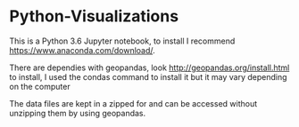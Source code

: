 # Python-Visualizations

This is a Python 3.6 Jupyter notebook, to install I recommend  https://www.anaconda.com/download/. 

There are dependies with geopandas, look http://geopandas.org/install.html to install, I used the condas command to install it but it may vary depending on the computer

The data files are kept in a zipped for and can be accessed without unzipping them by using geopandas. 


